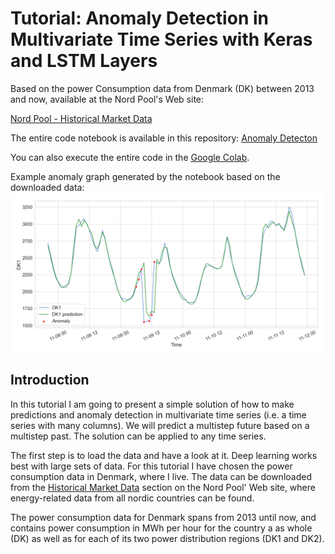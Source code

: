 # Tutorial: Anomaly Detection in Multivariate Time Series with Keras and LSTM Layers

Based on the power Consumption data from Denmark (DK) between 2013 and now, available at the Nord Pool's Web site:

[Nord Pool - Historical Market Data](https://www.nordpoolgroup.com/historical-market-data/)

The entire code notebook is available in this repository: [Anomaly Detecton](./anomaly_detection.ipynb)

You can also execute the entire code in the
<a href="https://colab.research.google.com/drive/1JSJAHGhcmyKaWSZy6S9QKoDNqjcOQnsb#scrollTo=JoCh0eqEUGvN" target="_blank">Google Colab</a>.

Example anomaly graph generated by the notebook based on the downloaded data:
![](./images/validation_anomalies_zoomed.png)


## Introduction

In this tutorial I am going to present a simple solution of how to make predictions and anomaly detection in multivariate time series (i.e. a time series with many columns). We will predict a multistep future based on a multistep past. The solution can be applied to any time series.

The first step is to load the data and have a look at it. Deep learning works best with large sets of data. For this tutorial I have chosen the power consumption data in Denmark, where I live. The data can be downloaded from the <a href="https://www.nordpoolgroup.com/historical-market-data/" target="_blank">Historical Market Data</a> section on the Nord Pool' Web site, where energy-related data from all nordic countries can be found.

The power consumption data for Denmark spans from 2013 until now, and contains power consumption in MWh per hour for the country a as whole (DK) as well as for each of its two power distribution regions (DK1 and DK2).
